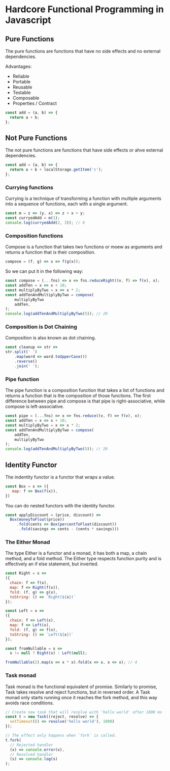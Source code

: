 # Hardcore Functional Programming in Javascript

## Pure Functions

The pure functions are functions that have no side effects and no external dependencies.

Advantages:

- Reliable
- Portable
- Reusable
- Testable
- Composable
- Properties / Contract

```js
const add = (a, b) => {
  return a + b;
};
```

## Not Pure Functions

The not pure functions are functions that have side effects or ahve external dependencies.

```js
const add = (a, b) => {
  return a + b + localStorage.getItem('c');
};
```

### Currying functions

Currying is a technique of transforming a function with multiple arguments into a sequence of functions, each with a single argument.

```js
const m = z => (y, x) => z + x + y;
const curryedAdd = m(1);
console.log(curryedAdd(2, 3)); // 6
```

### Composition functions

Compose is a function that takes two functions or moew as arguments and returns a function that is their composition.

```js
compose = (f, g) => x => f(g(x));
```

So we can put it in the following way:

```js
const compose = (...fns) => x => fns.reduceRight((v, f) => f(v), x);
const addTen = x => x + 10;
const multiplyByTwo = x => x * 2;
const addTenAndMultiplyByTwo = compose(
    multiplyByTwo
    addTen, 
);
console.log(addTenAndMultiplyByTwo(5)); // 20
```

### Composition is Dot Chaining

Composition is also known as dot chaining.

```js
const cleanup => str => 
str.split(' ')
    .map(word => word.toUpperCase())
    .reverse()
    .join(' ');
```

### Pipe function

The pipe function is a composition function that takes a list of functions and returns a function that is the composition of those functions. The first difference between pipe and compose is that pipe is right-associative, while compose is left-associative.

```js
const pipe = (...fns) => x => fns.reduce((v, f) => f(v), x);
const addTen = x => x + 10;
const multiplyByTwo = x => x * 2;
const addTenAndMultiplyByTwo = compose(
    addTen, 
    multiplyByTwo
);
console.log(addTenAndMultiplyByTwo(5)); // 20
```

## Identity Functor

The indentity functor is a functor that wraps a value.

```js
const Box = x => ({
   map: f => Box(f(x)), 
})
```

You can do nested functors with the identity functor.

```js
const applyDiscount = (price, discount) =>
  Box(moneyToFloat(price))
     .fold(cents => Box(percentToFloat(discount))
      .fold(savings => cents - (cents * savings)))
```

### The Either Monad

The type Either is a functor and a monad, it has both a map, a chain method, and a fold method. The Either type respects function purity and is effectively an if else statement, but inverted.

  ```js
  const Right = x =>
  ({
    chain: f => f(x),
    map: f => Right(f(x)),
    fold: (f, g) => g(x),
    toString: () => `Right(${x})`
  });

const Left = x =>
  ({
    chain: f => Left(x),
    map: f => Left(x),
    fold: (f, g) => f(x),
    toString: () => `Left(${x})`
  });

const fromNullable = x =>
    x != null ? Right(x) : Left(null);

 fromNullable(2).map(x => x * x).fold(x => x, x => x); // 4
```

### Task monad

Task monad is the functional equivalent of promise. Similarly to promise, Task takes resolve and reject functions, but in reversed order. A Task monad only starts running once it reaches the fork method, and this way avoids race conditions.

```js
// Create new task that will resolve with 'hello world' after 1000 ms
const t = new Task((reject, resolve) => {
  setTimeout(() => resolve('hello world'), 1000)
});

// The effect only happens when `fork` is called.
t.fork(
  // Rejected handler
  (x) => console.error(x),
  // Resolved handler
  (s) => console.log(s)
);
```
